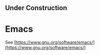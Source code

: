
## Under Construction

# Emacs


See [https://www.gnu.org/software/emacs/](https://www.gnu.org/software/emacs/)



